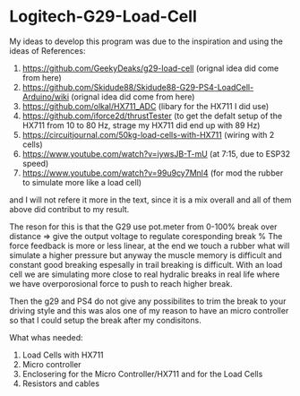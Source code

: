 # Logitech-G29-Load-Cell


My ideas to develop this program was due to the inspiration and using the ideas of References:

1) https://github.com/GeekyDeaks/g29-load-cell (orignal idea did come from here)
2) https://github.com/Skidude88/Skidude88-G29-PS4-LoadCell-Arduino/wiki (orignal idea did come from here)
3) https://github.com/olkal/HX711_ADC (libary for the HX711 I did use)
4) https://github.com/iforce2d/thrustTester (to get the defalt setup of the HX711 from 10 to 80 Hz, strage my HX711 did end up with 89 Hz)
5) https://circuitjournal.com/50kg-load-cells-with-HX711 (wiring with 2 cells)
6) https://www.youtube.com/watch?v=iywsJB-T-mU (at 7:15, due to ESP32 speed)
7) https://www.youtube.com/watch?v=99u9cy7Mnl4 (for mod the rubber to simulate more like a load cell)

and I will not refere it more in the text, since it is a mix overall and all of them above did contribut to my result.

The reson for this is that the G29 use pot.meter from 0-100% break over distance => give the output voltage to regulate coresponding break %
The force feedback is more or less linear, at the end we touch a rubber what will simulate a higher pressure but anyway the muscle memory is difficult
and constant good breaking espesally in trail breaking is difficult. With an load cell we are simulating more close to real hydralic breaks in real life
where we have overporosional force to push to reach higher break.

Then the g29 and PS4 do not give any possibilites to trim the break to your driving style and this was alos one of my reason to have an micro controller so that I could setup the break after my condisitons.

What whas needed:
1) Load Cells with HX711
2) Micro controller
3) Enclosering for the Micro Controller/HX711 and for the Load Cells
4) Resistors and cables









